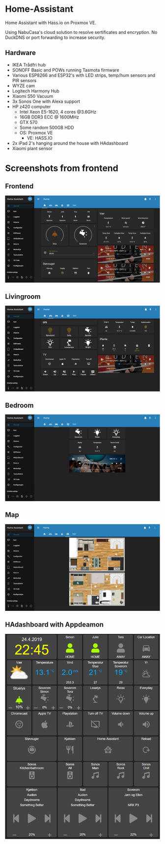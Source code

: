 # Home-Assistant
Home Assistant with Hass.io on Proxmox VE.

Using NabuCasa's cloud solution to resolve sertificates and encryption. No DuckDNS or port forwarding to increase
security.

## Hardware

- IKEA Trådfri hub
- SONOFF Basic and POWs running Tasmota firmware
- Various ESP8266 and ESP32's with LED strips, temp/hum sensors and PIR sensors
- WYZE cam
- Logitech Harmony Hub
- Xiaomi S50 Vacuum
- 3x Sonos One with Alexa support
- HP z420 computer
    - Intel Xeon E5-1620, 4 cores @3.6GHz
    - 16GB DDR3 ECC @ 1600MHz
    - GTX 570
    - Some random 500GB HDD
    - OS: Proxmox VE
      - VE: HASS.IO
- 2x iPad 2's hanging around the house with HAdashboard
- Xiaomi plant sensor

# Screenshots from frontend

## Frontend
![alt text](https://github.com/Beachviolence/Home-Assistant/blob/master/Docs/Hjem.PNG?raw=true)

## Livingroom
![alt text](https://github.com/Beachviolence/Home-Assistant/blob/master/Docs/stue.PNG?raw=true)

## Bedroom
![alt text](https://github.com/Beachviolence/Home-Assistant/blob/master/Docs/soverom.PNG?raw=true)

## Map
![alt text](https://github.com/Beachviolence/Home-Assistant/blob/master/Docs/Kart.PNG?raw=true)

## HAdashboard with Appdeamon
![alt text](https://github.com/Beachviolence/Home-Assistant/blob/master/Docs/iPad.PNG?raw=true)